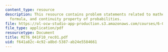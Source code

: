 ```yaml
---
content_type: resource
description: This resource contains problem statements related to mathematical derivation
  formula, and continuity property of probabilities.
file: https://ol-ocw-studio-app-production.s3.amazonaws.com/courses/6-041-probabilistic-systems-analysis-and-applied-probability-fall-2010/f641a82c4c92a8bd5387ab24e5584661_MIT6_041F10_rec01.pdf
file_type: application/pdf
resourcetype: Document
title: MIT6_041F10_rec01.pdf
uid: f641a82c-4c92-a8bd-5387-ab24e5584661
---
```

